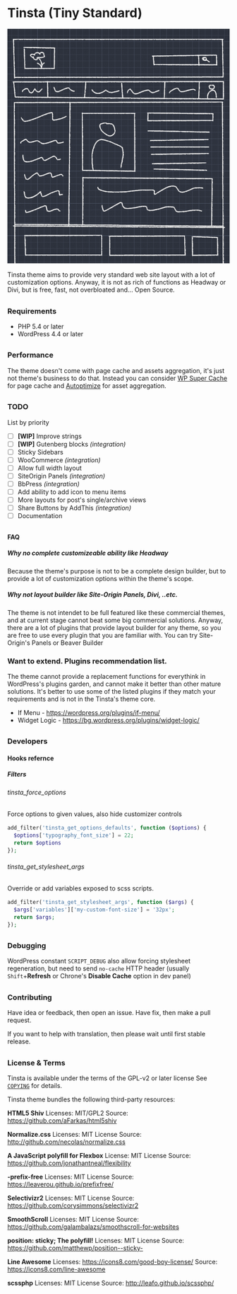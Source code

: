 # Tinsta (Tiny Standard)

![](https://raw.githubusercontent.com/dimitrov-adrian/tinsta/master/screenshot.png)

Tinsta theme aims to provide very standard web site layout with a lot of 
customization options. Anyway, it is not as rich of functions as Headway
or Divi, but is free, fast, not overbloated and... Open Source.

##
### Requirements
- PHP 5.4 or later
- WordPress 4.4 or later

##
### Performance
The theme doesn't come with page cache and assets aggregation, it's just not theme's business to do that.
Instead you can consider [WP Super Cache](https://bg.wordpress.org/plugins/wp-super-cache/) for page cache and [Autoptimize](https://bg.wordpress.org/plugins/autoptimize/)
for asset aggregation.

##
### TODO
List by priority
- [ ] **[WIP]** Improve strings
- [ ] **[WIP]** Gutenberg blocks *(integration)*
- [ ] Sticky Sidebars
- [ ] WooCommerce *(integration)*
- [ ] Allow full width layout
- [ ] SiteOrigin Panels *(integration)*
- [ ] BbPress *(integration)*
- [ ] Add ability to add icon to menu items
- [ ] More layouts for post's single/archive views
- [ ] Share Buttons by AddThis *(integration)*
- [ ] Documentation

##
#### FAQ

##### Why no complete customizeable ability like Headway
Because the theme's purpose is not to be a complete design builder, but
to provide a lot of customization options within the theme's scope.


#####  Why not layout builder like Site-Origin Panels, Divi, ..etc.
The theme is not intendet to be full featured like these commercial themes,
and at current stage cannot beat some big commercial solutions.
Anyway, there are a lot of plugins that provide layout builder for any theme, 
so you are free to use every plugin that you are familiar with.
You can try Site-Origin's Panels or Beaver Builder 

### Want to extend. Plugins recommendation list.
The theme cannot provide a replacement functions for everythink in WordPress's plugins garden,
and cannot make it better than other mature solutions. It's better to use some of the
listed plugins if they match your requirements and is not in the Tinsta's theme core.
- If Menu - https://wordpress.org/plugins/if-menu/
- Widget Logic - https://bg.wordpress.org/plugins/widget-logic/

##
### Developers

#### Hooks refernce

##### Filters

###### tinsta_force_options
Force options to given values, also hide customizer controls

```php
add_filter('tinsta_get_options_defaults', function ($options) {
  $options['typography_font_size'] = 22;
  return $options
});
```

###### tinsta_get_stylesheet_args
Override or add variables exposed to scss scripts.

```php
add_filter('tinsta_get_stylesheet_args', function ($args) {
  $args['variables']['my-custom-font-size'] = '32px';
  return $args;
});
```

##
### Debugging
WordPress constant `SCRIPT_DEBUG` also allow forcing stylesheet regeneration, but need to send `no-cache` HTTP header (usually `Shift`+**Refresh** or Chrone's **Disable Cache** option in dev panel)

##
### Contributing
Have idea or feedback, then open an issue. Have fix, then make a pull request.

If you want to help with translation, then please wait until first stable release.

## 
### License & Terms 

Tinsta is available under the terms of the GPL-v2 or later license See [`COPYING`](http://www.gnu.org/licenses/gpl-2.0.html) for details.

Tinsta theme bundles the following third-party resources:

**HTML5 Shiv**
Licenses: MIT/GPL2
Source: https://github.com/aFarkas/html5shiv

**Normalize.css**
Licenses: MIT License
Source: http://github.com/necolas/normalize.css

**A JavaScript polyfill for Flexbox**
License: MIT License
Source: https://github.com/jonathantneal/flexibility

**-prefix-free**
Licenses: MIT License
Source: https://leaverou.github.io/prefixfree/

**Selectivizr2**
Licenses: MIT License
Source: https://github.com/corysimmons/selectivizr2

**SmoothScroll**
Licenses: MIT License
Source: https://github.com/galambalazs/smoothscroll-for-websites

**position: sticky; The polyfill!**
Licenses: MIT License
Source: https://github.com/matthewp/position--sticky-

**Line Awesome**
Licenses: https://icons8.com/good-boy-license/
Source: https://icons8.com/line-awesome

**scssphp**
Licenses: MIT License
Source: http://leafo.github.io/scssphp/
